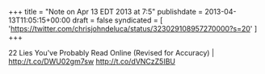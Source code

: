 +++
title = "Note on Apr 13 EDT 2013 at 7:5"
publishdate = 2013-04-13T11:05:15+00:00
draft = false
syndicated = [ 'https://twitter.com/chrisjohndeluca/status/323029108957270000?s=20' ]
+++

22 Lies You've Probably Read Online (Revised for Accuracy) | http://t.co/DWU02gm7sw http://t.co/dVNCzZ5IBU
